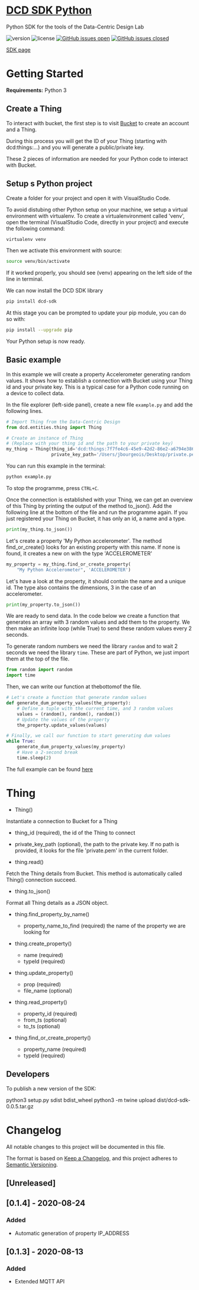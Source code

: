 # [DCD SDK Python](https://datacentricdesign.org/tools/sdk-python/)

Python SDK for the tools of the Data-Centric Design Lab

![version](https://img.shields.io/badge/version-0.1.6-blue.svg)
![license](https://img.shields.io/badge/license-MIT-blue.svg)
[![GitHub issues open](https://img.shields.io/github/issues/datacentricdesign/dcd-sdk-python.svg?maxAge=2592000)]()
[![GitHub issues closed](https://img.shields.io/github/issues-closed-raw/datacentricdesign/dcd-sdk-python.svg?maxAge=2592000)]()

[SDK page](https://datacentricdesign.org/tools/sdk-python/)


# Getting Started

**Requirements:** Python 3

## Create a Thing

To interact with bucket, the first step is to visit [Bucket](https://dwd.tudelft.nl/bucket) to create an account and a Thing.

During this process you will get the ID of your Thing (starting with dcd:things:...) and you will generate a public/private key.

These 2 pieces of information are needed for your Python code to interact with Bucket.

## Setup s Python project

Create a folder for your project and open it with VisualStudio Code.

To avoid distubing other Python setup on your machine, we setup a virtual environment with virtualenv.
To create a virtualenvironment called 'venv', open the terminal (VisualStudio Code, directly in your project)
and execute the following command:

```sh
virtualenv venv
```

Then we activate this environment with source:

```sh
source venv/bin/activate
```

If it worked properly, you should see (venv) appearing on the left side of the line in terminal.

We can now install the DCD SDK library

```sh
pip install dcd-sdk
```

At this stage you can be prompted to update your pip module, you can do so with:

```sh
pip install --upgrade pip
```

Your Python setup is now ready.

## Basic example

In this example we will create a property Accelerometer generating random values. It shows how to establish a connection with 
Bucket using your Thing id and your private key. This is a typical case for a Python code running on a device to collect data. 

In the file explorer (left-side panel), create a new file `example.py` and add the following lines.

```python
# Import Thing from the Data-Centric Design 
from dcd.entities.thing import Thing

# Create an instance of Thing
# (Replace with your thing id and the path to your private key)
my_thing = Thing(thing_id='dcd:things:7f7fe4c6-45e9-42d2-86e2-a6794e386108',
                 private_key_path='/Users/jbourgeois/Desktop/private.pem')
```

You can run this example in the terminal:

```sh
python example.py
```

To stop the programme, press `CTRL+C`.

Once the connection is established with your Thing, we can get an overview of
this Thing by printing the output of the method to_json(). Add the following
line at the bottom of the file and run the programme again. If you just registered
your Thing on Bucket, it has only an id, a name and a type.

```python
print(my_thing.to_json())
```

Let's create a property 'My Python accelerometer'. The method find_or_create()
looks for an existing property with this name. If none is found, it creates a
new on with the type 'ACCELEROMETER' 

```python
my_property = my_thing.find_or_create_property(
    "My Python Accelerometer", 'ACCELEROMETER')
```

Let's have a look at the property, it should contain the name and a unique id.
The type also contains the dimensions, 3 in the case of an accelerometer.

```python
print(my_property.to_json())
```

We are ready to send data. In the code below we create a function that generates
an array with 3 random values and add them to the property. We then make an infinite
loop (while True) to send these random values every 2 seconds.

To generate random numbers we need the library `random` and to wait 2 seconds
we need the library `time`. These are part of Python, we just import them at
the top of the file.

```python
from random import random
import time
```

Then, we can write our function at thebottomof the file.

```python
# Let's create a function that generate random values
def generate_dum_property_values(the_property):
    # Define a tuple with the current time, and 3 random values
    values = (random(), random(), random())
    # Update the values of the property
    the_property.update_values(values)

# Finally, we call our function to start generating dum values
while True:
    generate_dum_property_values(my_property)
    # Have a 2-second break
    time.sleep(2)
```

The full example can be found [here](https://github.com/datacentricdesign/dcd-sdk-python/blob/master/dcd/examples/thing_example.py)

# Thing

* Thing()

Instantiate a connection to Bucket for a Thing

  * thing_id (required), the id of the Thing to connect
  * private_key_path (optional), the path to the private key. If no path is provided, it looks for the file 'private.pem' in the current folder.

* thing.read()

Fetch the Thing details from Bucket. This method is automatically called Thing() connection succeed.

* thing.to_json()

Format all Thing details as a JSON object.

* thing.find_property_by_name()

  * property_name_to_find (required) the name of the property we are looking for

* thing.create_property()

  * name (required)
  * typeId (required)

* thing.update_property()
  * prop (required)
  * file_name (optional)


* thing.read_property()
  * property_id (required)
  * from_ts (optional)
  * to_ts (optional)

* thing.find_or_create_property()
  * property_name (required)
  * typeId (required)

## Developers

To publish a new version of the SDK:

python3 setup.py sdist bdist_wheel
python3 -m twine upload dist/dcd-sdk-0.0.5.tar.gz


# Changelog

All notable changes to this project will be documented in this file.

The format is based on [Keep a Changelog](https://keepachangelog.com/en/1.0.0/),
and this project adheres to [Semantic Versioning](https://semver.org/spec/v2.0.0.html).

## [Unreleased]

## [0.1.4] - 2020-08-24

### Added
- Automatic generation of property IP_ADDRESS

## [0.1.3] - 2020-08-13

### Added
- Extended MQTT API

